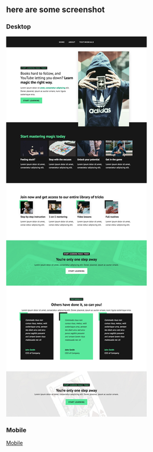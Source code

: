 

 ## here are some screenshot

 ### Desktop
   ![Desktop](assets/images/Screenshot%202022-05-17%20at%2021-38-03%20Magic%20is%20in%20the%20air.png)

 ### Mobile
 [Mobile](./assets/images/Screenshot%202022-05-17%20at%2021-37-37%20Magic%20is%20in%20the%20air.png)


